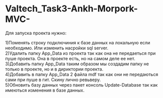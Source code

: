 # Valtech_Task3-Ankh-Morpork-MVC-
Для запуска проекта нужно:

  1)Поменять строку подключиния к базе данных на локальную если необходимо. Или изменить насройки sql server.</br>
  2)Удалить папку App_Data из проекта так как она не передаеться при пуше проекта. Она в проекте есть, но на самом деле ее нет.</br>
  3)Добавить папку App_Data таким образом мы создадим папку не только в проекте, но и в дириктории проекта.</br>
  4)Добавить в папку App_Data 2 файла mdf так как они не передаються сами при пуше в гит. Скину лично ревьверу.</br>
  5)Обновить базу данных через пакет консоль Update-Database так как имеються изменения в базе данных.</br>
